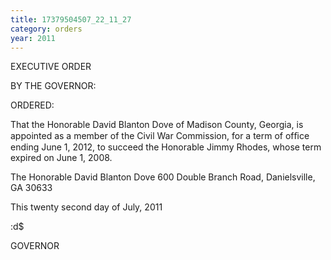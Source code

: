 ```yaml
---
title: 17379504507_22_11_27
category: orders
year: 2011
---
```

 

EXECUTIVE ORDER

BY THE GOVERNOR:

ORDERED:

That the Honorable David Blanton Dove of Madison County,
Georgia, is appointed as a member of the Civil War Commission,
for a term of ofﬁce ending June 1, 2012, to succeed the Honorable
Jimmy Rhodes, whose term expired on June 1, 2008.

The Honorable David Blanton Dove
600 Double Branch Road,
Danielsville, GA 30633

This twenty second day of July, 2011

 :d$

GOVERNOR

